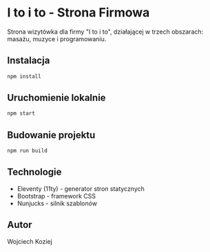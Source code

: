 # I to i to - Strona Firmowa

Strona wizytówka dla firmy "I to i to", działającej w trzech obszarach: masażu, muzyce i programowaniu.

## Instalacja

```bash
npm install
```

## Uruchomienie lokalnie

```bash
npm start
```

## Budowanie projektu

```bash
npm run build
```

## Technologie

- Eleventy (11ty) - generator stron statycznych
- Bootstrap - framework CSS
- Nunjucks - silnik szablonów

## Autor

Wojciech Koziej 